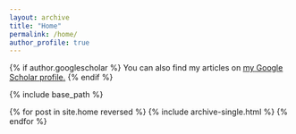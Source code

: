 ```yaml
---
layout: archive
title: "Home"
permalink: /home/
author_profile: true
---
```


{% if author.googlescholar %}
  You can also find my articles on <u><a href="{{author.googlescholar}}">my Google Scholar profile</a>.</u>
{% endif %}

{% include base_path %}

{% for post in site.home reversed %}
  {% include archive-single.html %}
{% endfor %}

